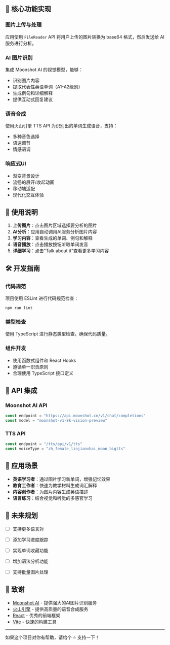 
## 🔧 核心功能实现

### 图片上传与处理

应用使用 `FileReader` API 将用户上传的图片转换为 base64 格式，然后发送给 AI 服务进行分析。

### AI 图片识别

集成 Moonshot AI 的视觉模型，能够：
- 识别图片内容
- 提取代表性英语单词（A1-A2级别）
- 生成例句和详细解释
- 提供互动式回复建议

### 语音合成

使用火山引擎 TTS API 为识别出的单词生成语音，支持：
- 多种音色选择
- 语速调节
- 情感语调

### 响应式UI

- 渐变背景设计
- 流畅的展开/收起动画
- 移动端适配
- 现代化交互体验

## 📝 使用说明

1. **上传图片**：点击图片区域选择要分析的图片
2. **AI分析**：应用自动调用AI服务分析图片内容
3. **学习内容**：查看生成的单词、例句和解释
4. **语音播放**：点击播放按钮听取单词发音
5. **详细学习**：点击"Talk about it"查看更多学习内容

## 🛠️ 开发指南

### 代码规范

项目使用 ESLint 进行代码规范检查：

```bash
npm run lint
```

### 类型检查

使用 TypeScript 进行静态类型检查，确保代码质量。

### 组件开发

- 使用函数式组件和 React Hooks
- 遵循单一职责原则
- 合理使用 TypeScript 接口定义

## 🔌 API 集成

### Moonshot AI API

```typescript
const endpoint = "https://api.moonshot.cn/v1/chat/completions"
const model = "moonshot-v1-8k-vision-preview"
```

### TTS API

```typescript
const endpoint = "/tts/api/v1/tts"
const voiceType = "zh_female_linjianvhai_moon_bigtts"
```

## 🎯 应用场景

- **英语学习者**：通过图片学习新单词，增强记忆效果
- **教育工作者**：快速为教学材料生成词汇解释
- **内容创作者**：为图片内容生成英语描述
- **语言练习**：结合视觉和听觉的多感官学习

## 🚧 未来规划

- [ ] 支持更多语言对
- [ ] 添加学习进度跟踪
- [ ] 实现单词收藏功能
- [ ] 增加语法分析功能
- [ ] 支持批量图片处理


## 🙏 致谢

- [Moonshot AI](https://www.moonshot.cn/) - 提供强大的AI图片识别服务
- [火山引擎](https://www.volcengine.com/) - 提供高质量的语音合成服务
- [React](https://reactjs.org/) - 优秀的前端框架
- [Vite](https://vitejs.dev/) - 快速的构建工具

---

如果这个项目对你有帮助，请给个 ⭐️ 支持一下！